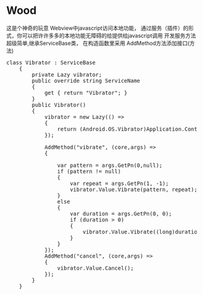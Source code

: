 # Wood

这是个神奇的玩意 
Webview中javascript访问本地功能，
通过服务（插件）的形式，你可以把许许多多的本地功能无障碍的给提供给javascript调用
开发服务方法超级简单,继承ServiceBase类，
在构造函数里采用
AddMethod方法添加接口(方法)
<pre>
class Vibrator : ServiceBase
    {
        private Lazy<Android.OS.Vibrator> vibrator;
        public override string ServiceName
        {
            get { return "Vibrator"; }
        }
        public Vibrator()
        {
            vibrator = new Lazy<Android.OS.Vibrator>(() =>
            {
                return (Android.OS.Vibrator)Application.Context.GetSystemService(Context.VibratorService);
            });

            AddMethod("vibrate", (core,args) =>
            {

                var pattern = args.GetPn<long[]>(0,null);
                if (pattern != null)
                {
                    var repeat = args.GetPn(1, -1);
                    vibrator.Value.Vibrate(pattern, repeat);
                }
                else
                {
                    var duration = args.GetPn(0, 0);
                    if (duration > 0)
                    {
                        vibrator.Value.Vibrate((long)duration);
                    }
                }
            });
            AddMethod("cancel", (core,args) =>
            {
                vibrator.Value.Cancel();
            });
        }
    }
</pre>
